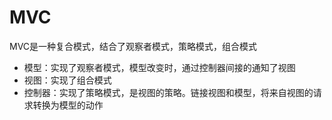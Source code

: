 # MVC
MVC是一种复合模式，结合了观察者模式，策略模式，组合模式
- 模型：实现了观察者模式，模型改变时，通过控制器间接的通知了视图
- 视图：实现了组合模式
- 控制器：实现了策略模式，是视图的策略。链接视图和模型，将来自视图的请求转换为模型的动作